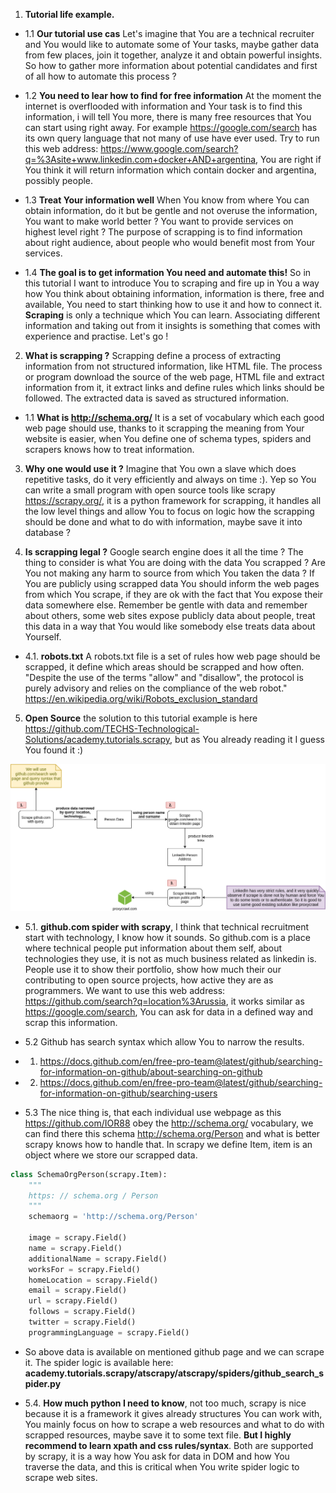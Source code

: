 1. **Tutorial life example.**
- 1.1 **Our tutorial use cas** Let's imagine that You are a technical 
recruiter and You would like to automate some of Your tasks, maybe
gather data from few places, join it together, analyze it
and obtain powerful insights. So how to gather more information
about potential candidates and first of all how to automate this
process ?

- 1.2 **You need to lear how to find for free information** 
At the moment the internet is overflooded with information and
Your task is to find this information, i will tell You more,
there is many free resources that You can start using right away.
For example https://google.com/search has its own query language
that not many of use have ever used. Try to run this web address:
https://www.google.com/search?q=%3Asite+www.linkedin.com+docker+AND+argentina, 
You are right if You think it will return information which 
contain docker and argentina, possibly people.

- 1.3 **Treat Your information well** When You know from where You can obtain information, do it but be
gentle and not overuse the information, You want to make world better ?
You want to provide services on highest level right ? The purpose of 
scrapping is to find information about right audience, about people
who would benefit most from Your services.

- 1.4 **The goal is to get information You need and automate this!** So
in this tutorial I want to introduce You to scraping and fire up in You a
way how You think about obtaining information, information is there, free and
available, You need to start thinking how to use it and how to connect it.
**Scraping** is only a technique which You can learn. Associating different
information and taking out from it insights is something that comes with
experience and practise. Let's go !

2. **What is scrapping ?**
Scrapping define a process of extracting information from not structured
information, like HTML file. The process or program download the source of the
web page, HTML file and extract information from it, it extract links and define
rules which links should be followed. The extracted data is saved as structured
information.
 
- 1.1 **What is http://schema.org/**
It is a set of vocabulary which each good web page should use, thanks to it
scrapping the meaning from Your website is easier, when You define one of schema
types, spiders and scrapers knows how to treat information.

3. **Why one would use it ?** Imagine that You own a slave which does repetitive
tasks, do it very efficiently and always on time :). Yep so You can write a small
program with open source tools like scrapy https://scrapy.org/, it is a python
framework for scrapping, it handles all the low level things and allow You to
focus on logic how the scrapping should be done and what to do with information,
maybe save it into database ?

4. **Is scrapping legal ?** Google search engine does it all the time ? The thing
to consider is what You are doing with the data You scrapped ? Are You not 
making any harm to source from which You taken the data ? If You are publicly
using scrapped data You should inform the web pages from which You scrape, if they
are ok with the fact that You expose their data somewhere else. Remember be gentle
with data and remember about others, some web sites expose publicly data about
people, treat this data in a way that You would like somebody else treats data
about Yourself.

- 4.1. **robots.txt**
A robots.txt file is a set of rules how web page should be scrapped, 
it define which areas should be scrapped and how often.
"Despite the use of the terms "allow" and "disallow", 
the protocol is purely advisory and relies on the compliance of the web robot."
https://en.wikipedia.org/wiki/Robots_exclusion_standard

5. **Open Source** the solution to this tutorial example is 
here https://github.com/TECHS-Technological-Solutions/academy.tutorials.scrapy, but as You already reading it I guess You
found it :)

![High Level Blueprint](./diagrams-High-Level-Blueprint.png)

- 5.1. **github.com spider with scrapy**, I think that
technical recruitment start with technology, I know how it sounds.
So github.com is a place where technical people put information about
them self, about technologies they use, it is not as much business 
related as linkedin is. People use it to show their portfolio, show
how much their our contributing to open source projects, how active
they are as programmers. We want to use this web address:
https://github.com/search?q=location%3Arussia, it works similar 
as https://google.com/search, You can ask for data in a defined way
and scrap this information.

- 5.2 Github has search syntax which allow You to narrow the results.
- 1. https://docs.github.com/en/free-pro-team@latest/github/searching-for-information-on-github/about-searching-on-github
- 2. https://docs.github.com/en/free-pro-team@latest/github/searching-for-information-on-github/searching-users

- 5.3 The nice thing is, that each individual use webpage as this
https://github.com/IOR88 obey the http://schema.org/ vocabulary,
we can find there this schema http://schema.org/Person and 
what is better scrapy knows how to handle that. In scrapy we
define Item, item is an object where we store our scrapped data.
```python
class SchemaOrgPerson(scrapy.Item):
    """
    https: // schema.org / Person
    """
    schemaorg = 'http://schema.org/Person'

    image = scrapy.Field()
    name = scrapy.Field()
    additionalName = scrapy.Field()
    worksFor = scrapy.Field()
    homeLocation = scrapy.Field()
    email = scrapy.Field()
    url = scrapy.Field()
    follows = scrapy.Field()
    twitter = scrapy.Field()
    programmingLanguage = scrapy.Field()
``` 
- So above data is available on mentioned github page and we can
scrape it. The spider logic is available here:
**academy.tutorials.scrapy/atscrapy/atscrapy/spiders/github_search_spider.py**

- 5.4. **How much python I need to know**, not too much, scrapy is nice
because it is a framework it gives already structures You can work with, You mainly
focus on how to scrape a web resources and what to do with scrapped resources, maybe
save it to some text file. **But I highly recommend to learn xpath and css rules/syntax**.
Both are supported by scrapy, it is a way how You ask for data in DOM and how You traverse
the data, and this is critical when You write spider logic to scrape web sites.
